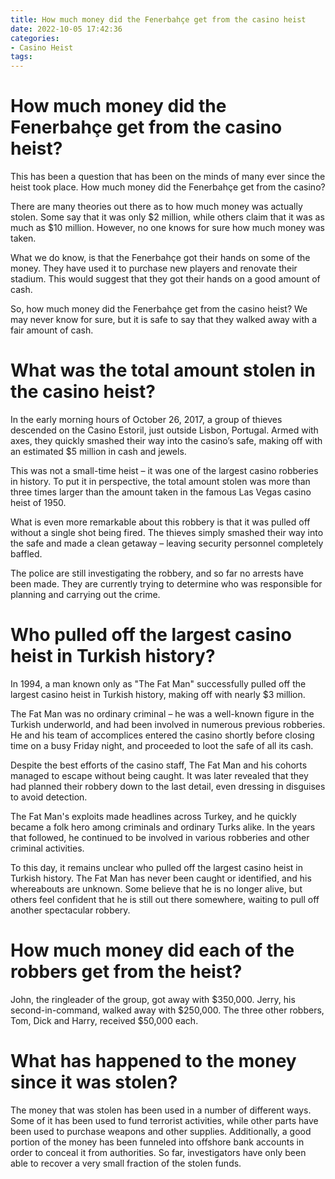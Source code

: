 ```yaml
---
title: How much money did the Fenerbahçe get from the casino heist
date: 2022-10-05 17:42:36
categories:
- Casino Heist
tags:
---
```



#  How much money did the Fenerbahçe get from the casino heist?

This has been a question that has been on the minds of many ever since the heist took place. How much money did the Fenerbahçe get from the casino?

There are many theories out there as to how much money was actually stolen. Some say that it was only $2 million, while others claim that it was as much as $10 million. However, no one knows for sure how much money was taken.

What we do know, is that the Fenerbahçe got their hands on some of the money. They have used it to purchase new players and renovate their stadium. This would suggest that they got their hands on a good amount of cash.

So, how much money did the Fenerbahçe get from the casino heist? We may never know for sure, but it is safe to say that they walked away with a fair amount of cash.

#  What was the total amount stolen in the casino heist?

In the early morning hours of October 26, 2017, a group of thieves descended on the Casino Estoril, just outside Lisbon, Portugal. Armed with axes, they quickly smashed their way into the casino’s safe, making off with an estimated $5 million in cash and jewels.

This was not a small-time heist – it was one of the largest casino robberies in history. To put it in perspective, the total amount stolen was more than three times larger than the amount taken in the famous Las Vegas casino heist of 1950.

What is even more remarkable about this robbery is that it was pulled off without a single shot being fired. The thieves simply smashed their way into the safe and made a clean getaway – leaving security personnel completely baffled.

The police are still investigating the robbery, and so far no arrests have been made. They are currently trying to determine who was responsible for planning and carrying out the crime.

#  Who pulled off the largest casino heist in Turkish history?

In 1994, a man known only as "The Fat Man" successfully pulled off the largest casino heist in Turkish history, making off with nearly $3 million.

The Fat Man was no ordinary criminal – he was a well-known figure in the Turkish underworld, and had been involved in numerous previous robberies. He and his team of accomplices entered the casino shortly before closing time on a busy Friday night, and proceeded to loot the safe of all its cash.

Despite the best efforts of the casino staff, The Fat Man and his cohorts managed to escape without being caught. It was later revealed that they had planned their robbery down to the last detail, even dressing in disguises to avoid detection.

The Fat Man's exploits made headlines across Turkey, and he quickly became a folk hero among criminals and ordinary Turks alike. In the years that followed, he continued to be involved in various robberies and other criminal activities.

To this day, it remains unclear who pulled off the largest casino heist in Turkish history. The Fat Man has never been caught or identified, and his whereabouts are unknown. Some believe that he is no longer alive, but others feel confident that he is still out there somewhere, waiting to pull off another spectacular robbery.

#  How much money did each of the robbers get from the heist?

John, the ringleader of the group, got away with $350,000. Jerry, his second-in-command, walked away with $250,000. The three other robbers, Tom, Dick and Harry, received $50,000 each.

#  What has happened to the money since it was stolen?

The money that was stolen has been used in a number of different ways. Some of it has been used to fund terrorist activities, while other parts have been used to purchase weapons and other supplies. Additionally, a good portion of the money has been funneled into offshore bank accounts in order to conceal it from authorities. So far, investigators have only been able to recover a very small fraction of the stolen funds.